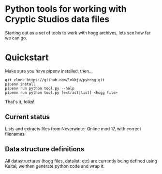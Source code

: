 # Python tools for working with Cryptic Studios data files
Starting out as a set of tools to work with hogg archives, lets see how far we can go.

# Quickstart
Make sure you have pipenv installed, then...

```
git clone https://github.com/lokkju/pyhogg.git
pipenv install
pipenv run python tool.py --help
pipenv run python tool.py [extract|list] <hogg file>
```

That's it, folks!

## Current status
Lists and extracts files from Neverwinter Online mod 17, with correct filenames

## Data structure definitions
All datastructures (hogg files, datalist, etc) are currently being defined using Kaitai; we then generate python code and wrap it.

